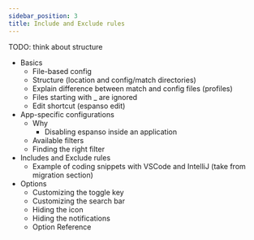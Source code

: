 ```yaml
---
sidebar_position: 3
title: Include and Exclude rules
---
```


TODO: think about structure

* Basics
  * File-based config
  * Structure (location and config/match directories)
  * Explain difference between match and config files (profiles)
  * Files starting with _ are ignored
  * Edit shortcut (espanso edit)
* App-specific configurations
  * Why
    * Disabling espanso inside an application
  * Available filters
  * Finding the right filter
* Includes and Exclude rules
  * Example of coding snippets with VSCode and IntelliJ (take from migration section)
* Options
  * Customizing the toggle key
  * Customizing the search bar
  * Hiding the icon
  * Hiding the notifications
  * Option Reference